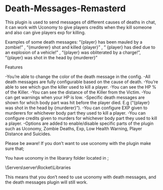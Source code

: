 # Death-Messages-Remasterd

This plugin is used to send messages of different causes of deaths in chat, it can work with Uconomy to give players credits when they kill someone and also can give players exp for killing.

Examples of some death messages: “{player} has been mauled by a zombie!” , “{murderer} shot and killed {player}” , ” {player} has died due to an explosion of a vehicle!” , “{player} was obliterated by a charge!”, “{player} was shot in the head by {murderer}”

Features

-You’re able to change the color of the death message in the config.
-All death messages are fully configurable based on the cause of death.
-You’re able to see which gun the killer used to kill a player.
-You can see the HP % of the Killer.
-You can see the distance of the Killer from the Victim.
-You can get warnings when your HP is low.
-Specific death messages are shown for which body part was hit before the player died. E.g (“{player} was shot in the head by {murderer}”).
-You can configure EXP given to murderers for whichever body part they used to kill a player.
-You can configure credits given to murders for whichever body part they used to kill a player.
-Options are added to enable/disable specific parts of the plugin such as Uconomy, Zombie Deaths, Exp, Low Health Warning, Player Distance and Suicides. 

Please be aware! If you don’t want to use uconomy with the plugin make sure that;

You have uconomy in the libarary folder located in ;

\Servers\server\Rocket\Libraries

This means that you don’t need to use uconomy with death messages, and the death messages plugin will still work.

 
